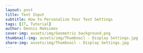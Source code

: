 ```yaml
---
layout: post
title: Text Input
subtitle: How to Personalize Your Text Settings
tags: [IT, Tutorial]
author: Dennis Maksimov
cover-img: assets/img/Geometric background.png
thumbnail-img: assets/img/Thumbnail - Display Settings.jpg
share-img: assets/img/Thumbnail - Display Settings.jpg
---
```





